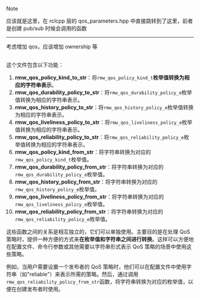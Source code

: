 > [!NOTE]
> 应该就是这里，在 rclcpp 层的 qos_parameters.hpp 中直接跳转到了这里，前者是创建 pub/sub 时候会调用的函数
>
> ---
>
> 考虑增加 qos，应该增加 ownership 等

##

这个文件包含以下功能：

1. **rmw_qos_policy_kind_to_str**：将`rmw_qos_policy_kind_t`**枚举值转换为相应的字符串表示**。
2. **rmw_qos_durability_policy_to_str**：将`rmw_qos_durability_policy_e`枚举值转换为相应的字符串表示。
3. **rmw_qos_history_policy_to_str**：将`rmw_qos_history_policy_e`枚举值转换为相应的字符串表示。
4. **rmw_qos_liveliness_policy_to_str**：将`rmw_qos_liveliness_policy_e`枚举值转换为相应的字符串表示。
5. **rmw_qos_reliability_policy_to_str**：将`rmw_qos_reliability_policy_e`枚举值转换为相应的字符串表示。
6. **rmw_qos_policy_kind_from_str**：将字符串转换为对应的`rmw_qos_policy_kind_t`枚举值。
7. **rmw_qos_durability_policy_from_str**：将字符串转换为对应的`rmw_qos_durability_policy_e`枚举值。
8. **rmw_qos_history_policy_from_str**：将字符串转换为对应的`rmw_qos_history_policy_e`枚举值。
9. **rmw_qos_liveliness_policy_from_str**：将字符串转换为对应的`rmw_qos_liveliness_policy_e`枚举值。
10. **rmw_qos_reliability_policy_from_str**：将字符串转换为对应的`rmw_qos_reliability_policy_e`枚举值。

这些函数之间的关系是相互独立的，它们可以单独使用。主要目的是在处理 QoS 策略时，提供一种方便的方式来**在枚举值和字符串之间进行转换**。这样可以方便地在配置文件、命令行参数或其他需要以字符串形式表示 QoS 策略的场景中使用这些策略。

例如，当用户需要设置一个发布者的 QoS 策略时，他们可以在配置文件中使用字符串（如"reliable"）来表示所需的策略。然后，通过调用`rmw_qos_reliability_policy_from_str`函数，将字符串转换为对应的枚举值，以便在创建发布者时使用。
